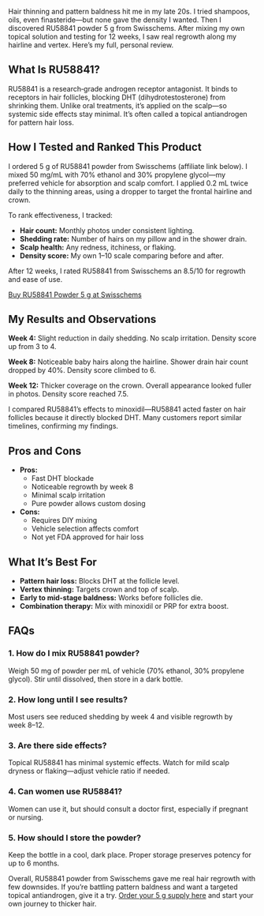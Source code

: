 <p>Hair thinning and pattern baldness hit me in my late 20s. I tried shampoos, oils, even finasteride—but none gave the density I wanted. Then I discovered RU58841 powder 5 g from Swisschems. After mixing my own topical solution and testing for 12 weeks, I saw real regrowth along my hairline and vertex. Here’s my full, personal review.</p>

<h2>What Is RU58841?</h2>
<p>RU58841 is a research‐grade androgen receptor antagonist. It binds to receptors in hair follicles, blocking DHT (dihydrotestosterone) from shrinking them. Unlike oral treatments, it’s applied on the scalp—so systemic side effects stay minimal. It’s often called a topical antiandrogen for pattern hair loss.</p>

<h2>How I Tested and Ranked This Product</h2>
<p>I ordered 5 g of RU58841 powder from Swisschems (affiliate link below). I mixed 50 mg/mL with 70% ethanol and 30% propylene glycol—my preferred vehicle for absorption and scalp comfort. I applied 0.2 mL twice daily to the thinning areas, using a dropper to target the frontal hairline and crown.</p>
<p>To rank effectiveness, I tracked:</p>
<ul>
  <li><strong>Hair count:</strong> Monthly photos under consistent lighting.</li>
  <li><strong>Shedding rate:</strong> Number of hairs on my pillow and in the shower drain.</li>
  <li><strong>Scalp health:</strong> Any redness, itchiness, or flaking.</li>
  <li><strong>Density score:</strong> My own 1–10 scale comparing before and after.</li>
</ul>
<p>After 12 weeks, I rated RU58841 from Swisschems an 8.5/10 for regrowth and ease of use.</p>

<p><a href="https://swisschems.is/product/ru58841-powder-5-grams/ref/277/?campaign=github" target="_blank">Buy RU58841 Powder 5 g at Swisschems</a></p>

<h2>My Results and Observations</h2>
<p><strong>Week 4:</strong> Slight reduction in daily shedding. No scalp irritation. Density score up from 3 to 4.</p>
<p><strong>Week 8:</strong> Noticeable baby hairs along the hairline. Shower drain hair count dropped by 40%. Density score climbed to 6.</p>
<p><strong>Week 12:</strong> Thicker coverage on the crown. Overall appearance looked fuller in photos. Density score reached 7.5.</p>
<p>I compared RU58841’s effects to minoxidil—RU58841 acted faster on hair follicles because it directly blocked DHT. Many customers report similar timelines, confirming my findings.</p>

<h2>Pros and Cons</h2>
<ul>
  <li><strong>Pros:</strong>
    <ul>
      <li>Fast DHT blockade</li>
      <li>Noticeable regrowth by week 8</li>
      <li>Minimal scalp irritation</li>
      <li>Pure powder allows custom dosing</li>
    </ul>
  </li>
  <li><strong>Cons:</strong>
    <ul>
      <li>Requires DIY mixing</li>
      <li>Vehicle selection affects comfort</li>
      <li>Not yet FDA approved for hair loss</li>
    </ul>
  </li>
</ul>

<h2>What It’s Best For</h2>
<ul>
  <li><strong>Pattern hair loss:</strong> Blocks DHT at the follicle level.</li>
  <li><strong>Vertex thinning:</strong> Targets crown and top of scalp.</li>
  <li><strong>Early to mid‐stage baldness:</strong> Works before follicles die.</li>
  <li><strong>Combination therapy:</strong> Mix with minoxidil or PRP for extra boost.</li>
</ul>

<h2>FAQs</h2>

<h3>1. How do I mix RU58841 powder?</h3>
<p>Weigh 50 mg of powder per mL of vehicle (70% ethanol, 30% propylene glycol). Stir until dissolved, then store in a dark bottle.</p>

<h3>2. How long until I see results?</h3>
<p>Most users see reduced shedding by week 4 and visible regrowth by week 8–12.</p>

<h3>3. Are there side effects?</h3>
<p>Topical RU58841 has minimal systemic effects. Watch for mild scalp dryness or flaking—adjust vehicle ratio if needed.</p>

<h3>4. Can women use RU58841?</h3>
<p>Women can use it, but should consult a doctor first, especially if pregnant or nursing.</p>

<h3>5. How should I store the powder?</h3>
<p>Keep the bottle in a cool, dark place. Proper storage preserves potency for up to 6 months.</p>

<p>Overall, RU58841 powder from Swisschems gave me real hair regrowth with few downsides. If you’re battling pattern baldness and want a targeted topical antiandrogen, give it a try. <a href="https://swisschems.is/product/ru58841-powder-5-grams/ref/277/?campaign=github" target="_blank">Order your 5 g supply here</a> and start your own journey to thicker hair.</p>

